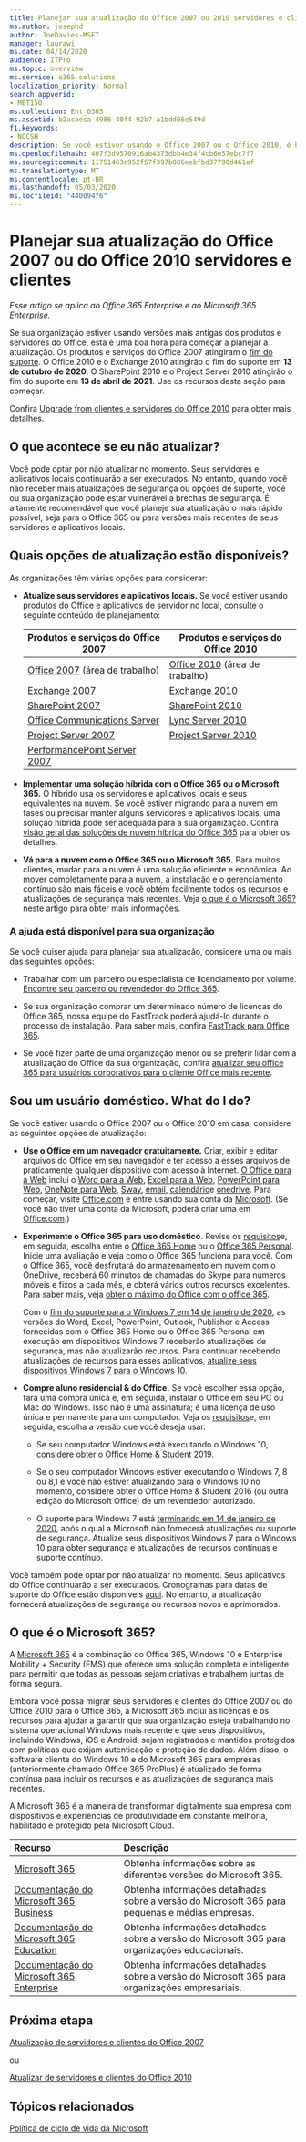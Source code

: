 ```yaml
---
title: Planejar sua atualização do Office 2007 ou 2010 servidores e clientes
ms.author: josephd
author: JoeDavies-MSFT
manager: laurawi
ms.date: 04/14/2020
audience: ITPro
ms.topic: overview
ms.service: o365-solutions
localization_priority: Normal
search.appverid:
- MET150
ms.collection: Ent_O365
ms.assetid: b2acaeca-4986-40f4-92b7-a1bdd06e549d
f1.keywords:
- NOCSH
description: Se você estiver usando o Office 2007 ou o Office 2010, é hora de planejar sua atualização. Não fique preso com aplicativos e servidores desatualizados e não suportados. Use estes recursos para começar a usar seu plano.
ms.openlocfilehash: 407f3d9570916ab4373dbb4e34f4cb6e57ebc7f7
ms.sourcegitcommit: 11751463c952f57f397b886eebfbd37790d461af
ms.translationtype: MT
ms.contentlocale: pt-BR
ms.lasthandoff: 05/03/2020
ms.locfileid: "44009476"
---
```

# <a name="plan-your-upgrade-from-office-2007-or-office-2010-servers-and-clients"></a>Planejar sua atualização do Office 2007 ou do Office 2010 servidores e clientes

*Esse artigo se aplica ao Office 365 Enterprise e ao Microsoft 365 Enterprise.*

Se sua organização estiver usando versões mais antigas dos produtos e servidores do Office, esta é uma boa hora para começar a planejar a atualização. Os produtos e serviços do Office 2007 atingiram o [fim do suporte](upgrade-from-office-2007-servers-and-products.md). O Office 2010 e o Exchange 2010 atingirão o fim do suporte em **13 de outubro de 2020**. O SharePoint 2010 e o Project Server 2010 atingirão o fim do suporte em **13 de abril de 2021**. Use os recursos desta seção para começar.

Confira [Upgrade from clientes e servidores do Office 2010](upgrade-from-office-2010-servers-and-products.md) para obter mais detalhes.

## <a name="what-happens-if-i-dont-upgrade"></a>O que acontece se eu não atualizar?

Você pode optar por não atualizar no momento. Seus servidores e aplicativos locais continuarão a ser executados. No entanto, quando você não receber mais atualizações de segurança ou opções de suporte, você ou sua organização pode estar vulnerável a brechas de segurança. É altamente recomendável que você planeje sua atualização o mais rápido possível, seja para o Office 365 ou para versões mais recentes de seus servidores e aplicativos locais.

## <a name="what-upgrade-options-are-available"></a>Quais opções de atualização estão disponíveis?      

As organizações têm várias opções para considerar:

- **Atualize seus servidores e aplicativos locais.** Se você estiver usando produtos do Office e aplicativos de servidor no local, consulte o seguinte conteúdo de planejamento:<br/> 

    
    |Produtos e serviços do Office 2007  |Produtos e serviços do Office 2010  |
    |---------|---------|
    |[Office 2007](https://docs.microsoft.com/DeployOffice/office-2007-end-support-roadmap) (área de trabalho) | [Office 2010](https://docs.microsoft.com/DeployOffice/office-2010-end-support-roadmap) (área de trabalho) |
    |[Exchange 2007](exchange-2007-end-of-support.md) |[Exchange 2010](exchange-2010-end-of-support.md) |
    |[SharePoint 2007](sharepoint-2007-end-of-support.md) |[SharePoint 2010](upgrade-from-sharepoint-2010.md) |
    |[Office Communications Server](https://docs.microsoft.com/skypeforbusiness/plan-your-deployment/upgrade) |[Lync Server 2010](https://docs.microsoft.com/skypeforbusiness/plan-your-deployment/upgrade) |
    |[Project Server 2007](project-server-2007-end-of-support.md) |[Project Server 2010](project-server-2010-end-of-support.md) |
    |[PerformancePoint Server 2007](pps-2007-end-of-support.md) | |
 
- **Implementar uma solução híbrida com o Office 365 ou o Microsoft 365.** O híbrido usa os servidores e aplicativos locais e seus equivalentes na nuvem. Se você estiver migrando para a nuvem em fases ou precisar manter alguns servidores e aplicativos locais, uma solução híbrida pode ser adequada para a sua organização. Confira [visão geral das soluções de nuvem híbrida do Office 365](hybrid-cloud-overview.md) para obter os detalhes. 
    
- **Vá para a nuvem com o Office 365 ou o Microsoft 365.** Para muitos clientes, mudar para a nuvem é uma solução eficiente e econômica. Ao mover completamente para a nuvem, a instalação e o gerenciamento contínuo são mais fáceis e você obtém facilmente todos os recursos e atualizações de segurança mais recentes. Veja [o que é o Microsoft 365?](#what-is-microsoft-365) neste artigo para obter mais informações.
    
### <a name="help-is-available-for-your-organization"></a>A ajuda está disponível para sua organização

Se você quiser ajuda para planejar sua atualização, considere uma ou mais das seguintes opções:

- Trabalhar com um parceiro ou especialista de licenciamento por volume. [Encontre seu parceiro ou revendedor do Office 365](https://support.office.com/article/b6c18a9b-2aed-4c84-9d75-af709160258c.aspx). 

- Se sua organização comprar um determinado número de licenças do Office 365, nossa equipe do FastTrack poderá ajudá-lo durante o processo de instalação. Para saber mais, confira [FastTrack para Office 365](https://www.microsoft.com/fasttrack/microsoft-365/office-365).

- Se você fizer parte de uma organização menor ou se preferir lidar com a atualização do Office da sua organização, confira [atualizar seu office 365 para usuários corporativos para o cliente Office mais recente](https://docs.microsoft.com/office365/admin/setup/upgrade-users-to-latest-office-client). 
  
## <a name="im-a-home-user-what-do-i-do"></a>Sou um usuário doméstico. What do I do?

Se você estiver usando o Office 2007 ou o Office 2010 em casa, considere as seguintes opções de atualização:

- **Use o Office em um navegador gratuitamente.** Criar, exibir e editar arquivos do Office em seu navegador e ter acesso a esses arquivos de praticamente qualquer dispositivo com acesso à Internet. [O Office para a Web](https://products.office.com/office-online/documents-spreadsheets-presentations-office-online) inclui o [Word para a Web](https://go.microsoft.com/fwlink/p/?linkid=746664), [Excel para a Web](https://go.microsoft.com/fwlink/p/?linkid=746665), [PowerPoint para Web](https://go.microsoft.com/fwlink/p/?linkid=746666), [OneNote para Web](https://go.microsoft.com/fwlink/p/?linkid=746674), [Sway](https://go.microsoft.com/fwlink/p/?linkid=746675), [email](https://go.microsoft.com/fwlink/p/?linkid=746676), [calendário](https://go.microsoft.com/fwlink/p/?linkid=746678)e [onedrive](https://go.microsoft.com/fwlink/p/?linkid=746679). Para começar, visite [Office.com](https://office.com) e entre usando sua conta da [Microsoft](https://account.microsoft.com/account). (Se você não tiver uma conta da Microsoft, poderá criar uma em [Office.com](https://office.com).)

- **Experimente o Office 365 para uso doméstico.** Revise os [requisitos](https://www.microsoft.com/p/office-365-home/cfq7ttc0k5dm?rtc=1&activetab=pivot:techspecstab)e, em seguida, escolha entre o [Office 365 Home](https://www.microsoft.com/p/office-365-home/cfq7ttc0k5dm) ou o [Office 365 Personal](https://www.microsoft.com/p/office-365-personal/cfq7ttc0k5bf). Inicie uma avaliação e veja como o Office 365 funciona para você. Com o Office 365, você desfrutará do armazenamento em nuvem com o OneDrive, receberá 60 minutos de chamadas do Skype para números móveis e fixos a cada mês, e obterá vários outros recursos excelentes. Para saber mais, veja [obter o máximo do Office com o office 365](https://products.office.com/compare-all-microsoft-office-products?&activetab=tab%3aprimaryr1).

   Com o [fim do suporte para o Windows 7 em 14 de janeiro de 2020](https://www.microsoft.com/windowsforbusiness/end-of-windows-7-support), as versões do Word, Excel, PowerPoint, Outlook, Publisher e Access fornecidas com o Office 365 Home ou o Office 365 Personal em execução em dispositivos Windows 7 receberão atualizações de segurança, mas não atualizarão recursos. Para continuar recebendo atualizações de recursos para esses aplicativos, [atualize seus dispositivos Windows 7 para o Windows 10](https://support.microsoft.com/help/12435/windows-10-upgrade-faq).
    
- **Compre aluno residencial &amp; do Office.** Se você escolher essa opção, fará uma compra única e, em seguida, instalar o Office em seu PC ou Mac do Windows. Isso não é uma assinatura; é uma licença de uso única e permanente para um computador. Veja os [requisitos](https://office.com/systemrequirements)e, em seguida, escolha a versão que você deseja usar.

    - Se seu computador Windows está executando o Windows 10, considere obter o [Office Home & Student 2019](https://www.microsoft.com/p/office-home-student-2019/cfq7ttc0k7c8).

    - Se o seu computador Windows estiver executando o Windows 7, 8 ou 8,1 e você não estiver atualizando para o Windows 10 no momento, considere obter o Office Home & Student 2016 (ou outra edição do Microsoft Office) de um revendedor autorizado.
     
     - O suporte para Windows 7 está [terminando em 14 de janeiro de 2020](https://www.microsoft.com/windowsforbusiness/end-of-windows-7-support), após o qual a Microsoft não fornecerá atualizações ou suporte de segurança. Atualize seus dispositivos Windows 7 para o Windows 10 para obter segurança e atualizações de recursos contínuas e suporte contínuo.

Você também pode optar por não atualizar no momento. Seus aplicativos do Office continuarão a ser executados. Cronogramas para datas de suporte do Office estão disponíveis [aqui](https://go.microsoft.com/fwlink/p/?linkid=2085724). No entanto, a atualização fornecerá atualizações de segurança ou recursos novos e aprimorados.
   
## <a name="what-is-microsoft-365"></a>O que é o Microsoft 365?

A [Microsoft 365](https://www.microsoft.com/microsoft-365) é a combinação do Office 365, Windows 10 e Enterprise Mobility + Security (EMS) que oferece uma solução completa e inteligente para permitir que todas as pessoas sejam criativas e trabalhem juntas de forma segura. 
  
Embora você possa migrar seus servidores e clientes do Office 2007 ou do Office 2010 para o Office 365, a Microsoft 365 inclui as licenças e os recursos para ajudar a garantir que sua organização esteja trabalhando no sistema operacional Windows mais recente e que seus dispositivos, incluindo Windows, iOS e Android, sejam registrados e mantidos protegidos com políticas que exijam autenticação e proteção de dados. Além disso, o software cliente do Windows 10 e do Microsoft 365 para empresas (anteriormente chamado Office 365 ProPlus) é atualizado de forma contínua para incluir os recursos e as atualizações de segurança mais recentes.
  
A Microsoft 365 é a maneira de transformar digitalmente sua empresa com dispositivos e experiências de produtividade em constante melhoria, habilitado e protegido pela Microsoft Cloud.
  
|**Recurso**|**Descrição**|
|:-----|:-----|
|[Microsoft 365](https://www.microsoft.com/microsoft-365) <br/> |Obtenha informações sobre as diferentes versões do Microsoft 365.  <br/> |
|[Documentação do Microsoft 365 Business](https://docs.microsoft.com/microsoft-365/business/) <br/> |Obtenha informações detalhadas sobre a versão do Microsoft 365 para pequenas e médias empresas.  <br/> |
|[Documentação do Microsoft 365 Education](https://docs.microsoft.com/microsoft-365/education/) <br/> |Obtenha informações detalhadas sobre a versão do Microsoft 365 para organizações educacionais.  <br/> |
|[Documentação do Microsoft 365 Enterprise](https://docs.microsoft.com/microsoft-365/enterprise/) <br/> |Obtenha informações detalhadas sobre a versão do Microsoft 365 para organizações empresariais.  <br/> |

## <a name="next-step"></a>Próxima etapa

[Atualização de servidores e clientes do Office 2007](upgrade-from-office-2007-servers-and-products.md)

ou

[Atualizar de servidores e clientes do Office 2010](upgrade-from-office-2010-servers-and-products.md)
   
## <a name="related-topics"></a>Tópicos relacionados
  
[Política de ciclo de vida da Microsoft](https://go.microsoft.com/fwlink/?linkid=865200)
